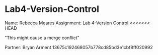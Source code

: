 # Lab4-Version-Control

Name: Rebecca Meares
Assignment: Lab 4-Version Control
<<<<<<< HEAD

"This might cause a merge conflict" 

Partner: Bryan Arment
13675c192468057b778cd85bd3e1cbf8ff020992
